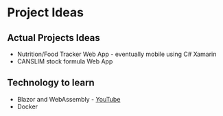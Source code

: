 # Project Ideas

## Actual Projects Ideas
 - Nutrition/Food Tracker Web App - eventually mobile using C# Xamarin
 - CANSLIM stock formula Web App 

## Technology to learn
- Blazor and WebAssembly - [YouTube](https://www.youtube.com/watch?v=jGyFKH5y6LA)
- Docker

